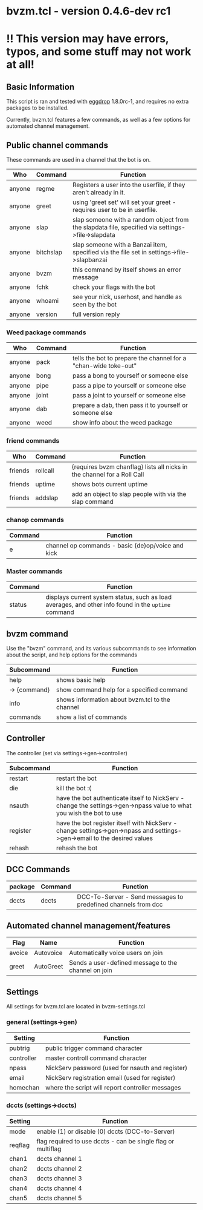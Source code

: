 # bvzm.tcl \- version 0.4.6-dev rc1


# !! This version may have errors, typos, and some stuff may not work at all!

## Basic Information
This script is ran and tested with [eggdrop](http://eggheads.org) 1.8.0rc-1, and requires
no extra packages to be installed.

Currently, bvzm.tcl features a few commands, as well as a few options for automated channel management.

## Public channel commands
These commands are used in a channel that the bot is on.

Who     | Command          | Function
--------|------------------|----------
anyone  | regme            | Registers a user into the userfile, if they aren't already in it.
anyone  | greet            | using 'greet set' will set your greet - requires user to be in userfile.
anyone  | slap             | slap someone with a random object from the slapdata file, specified via settings->file->slapdata
anyone  | bitchslap        | slap someone with a Banzai item, specified via the file set in settings->file->slapbanzai
anyone  | bvzm             | this command by itself shows an error message
anyone  | fchk             | check your flags with the bot
anyone  | whoami           | see your nick, userhost, and handle as seen by the bot
anyone  | version          | full version reply
### Weed package commands
Who     | Command    | Function
--------|------------|----------
anyone  | pack       | tells the bot to prepare the channel for a "chan-wide toke-out"
anyone  | bong       | pass a bong to yourself or someone else
anyone  | pipe       | pass a pipe to yourself or someone else
anyone  | joint      | pass a joint to yourself or someone else
anyone  | dab        | prepare a dab, then pass it to yourself or someone else
anyone  | weed       | show info about the weed package
### friend commands
Who     | Command    | Function
--------|------------|----------
friends | rollcall   | {requires bvzm chanflag}  lists all nicks in the channel for a Roll Call
friends | uptime     | shows bots current uptime
friends | addslap    | add an object to slap people with via the slap command
### chanop commands
Command | Function
--------|----------
e       | channel op commands - basic (de)op/voice and kick
### Master commands
Command | Function
--------|----------
status  | displays current system status, such as load averages, and other info found in the `uptime` command

## bvzm command
Use the "bvzm" command, and its various subcommands to see information about the script, and
help options for the commands

Subcommand   | Function
-------------|----------
help         | shows basic help
-> {command} | show command help for a specified command
info         | shows information about bvzm.tcl to the channel
commands     | show a list of commands


## Controller
The controller (set via settings->gen->controller)

Subcommand | Function
-----------|----------
restart    | restart the bot
die        | kill the bot :(
nsauth     | have the bot authenticate itself to NickServ - change the settings->gen->npass value to what you wish the bot to use
register   | have the bot register itself with NickServ - change settings->gen->npass and settings->gen->email to the desired values
rehash     | rehash the bot

## DCC Commands
package  | Command   | Function
---------|-----------|---------
dccts    | dccts     | DCC-To-Server - Send messages to predefined channels from dcc

## Automated channel management/features
Flag    | Name         | Function
--------|--------------|----------
avoice  | Autovoice    | Automatically voice users on join
greet   | AutoGreet    | Sends a user-defined message to the channel on join

## Settings
All settings for bvzm.tcl are located in bvzm-settings.tcl

### general (settings->gen)
Setting    | Function
-----------|----------
pubtrig    | public trigger command character
controller | master controll command character
npass      | NickServ password (used for nsauth and register)
email      | NickServ registration email (used for register)
homechan   | where the script will report controller messages
### dccts (settings->dccts)
Setting    | Function
-----------|----------
mode       | enable (1) or disable (0) dccts (DCC-to-Server)
reqflag    | flag required to use dccts - can be single flag or multiflag
chan1      | dccts channel 1
chan2      | dccts channel 2
chan3      | dccts channel 3
chan4      | dccts channel 4
chan5      | dccts channel 5
